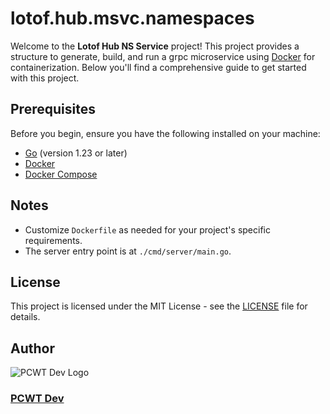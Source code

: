 # lotof.hub.msvc.namespaces

Welcome to the **Lotof Hub NS Service** project! This project provides a structure to generate, build, and run a grpc microservice using [Docker](https://www.docker.com/) for containerization. Below you'll find a comprehensive guide to get started with this project.

## Prerequisites

Before you begin, ensure you have the following installed on your machine:

- [Go](https://golang.org/doc/install) (version 1.23 or later)
- [Docker](https://docs.docker.com/get-docker/)
- [Docker Compose](https://docs.docker.com/compose/install/)


## Notes

- Customize `Dockerfile` as needed for your project's specific requirements.
- The server entry point is at `./cmd/server/main.go`.

## License
This project is licensed under the MIT License - see the [LICENSE](LICENSE) file for details.

## Author
![PCWT Dev Logo](https://avatars.githubusercontent.com/u/168465239?s=50)
### [PCWT Dev](https://github.com/pieceowater-dev)